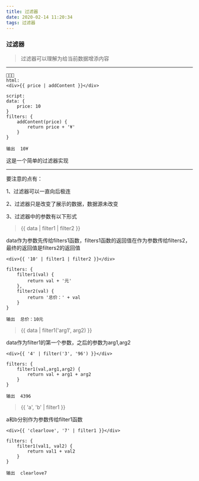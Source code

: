 ```yaml
---
title: 过滤器
date: 2020-02-14 11:20:34
tags: 过滤器
---
```

### 过滤器

> 过滤器可以理解为给当前数据增添内容

---
```
🌰🌰🌰
html:
<div>{{ price | addContent }}</div>

script:
data: {
    price: 10
}
filters: {
    addContent(price) {
        return price + '¥'
    }
}

输出  10¥
```

这是一个简单的过滤器实现

---
要注意的点有：

1、过滤器可以一直向后极连

2、过滤器只是改变了展示的数据，数据源未改变

3、过滤器中的参数有以下形式

> {{ data | filter1 | filter2 }}

data作为参数先传给filters1函数，filters1函数的返回值在作为参数传给filters2，最终的返回值是filters2的返回值
```
<div>{{ '10' | filter1 | filter2 }}</div>

filters: {
    filter1(val) {
        return val + '元'
    },
    filter2(val) {
        return '总价：' + val
    }
}

输出  总价：10元
```

> {{ data | filter1('arg1', arg2) }}

data作为filter1的第一个参数，之后的参数为arg1,arg2

```
<div>{{ '4' | filter('3', '96') }}</div>

filters: {
    filter1(val,arg1,arg2) {
        return val + arg1 + arg2
    }
}

输出  4396
```
> {{ 'a', 'b' | filter1 }}

a和b分别作为参数传给filter1函数

```
<div>{{ 'clearlove', '7' | filter1 }}</div>

filters: {
    filter1(val1, val2) {
        return val1 + val2
    }
}

输出  clearlove7
```